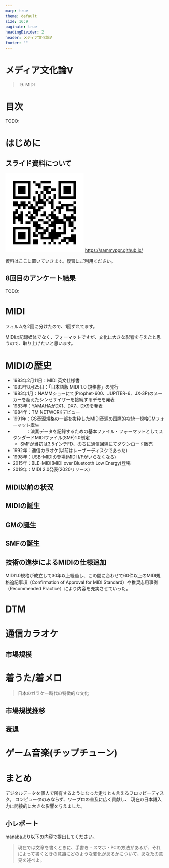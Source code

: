 ```yaml
---
marp: true
theme: default
size: 16:9
paginate: true
headingDivider: 2
header: メディア文化論V 
footer: ""
---
```


# メディア文化論V<!-- omit in toc -->
>  9. MIDI

<!--
シーケンサ
チップチューン
着メロ
DTM
通信カラオケ
照明


---
---
MIDI（Musical Instrument Digital Interface）は、1983年に登場した音楽のデジタル通信規格です。この技術が文化に与えた影響は非常に広範で、音楽の制作・流通・教育・消費のあり方を大きく変えました。以下にその主な影響を挙げます。

---

## 🎵 1. 音楽制作の民主化

**誰でも音楽を作れる時代を開いた**

* MIDIは音楽制作に必要な高価な機材やスタジオを必要としなくなり、個人でも自宅でプロ並みの音楽制作ができるようになりました。
* DTM（デスクトップミュージック）の普及を後押しし、多くのアマチュア音楽家が活躍できる土壌を生みました。
* YouTube、ニコニコ動画、SoundCloudなどでの音楽文化の発展に大きく貢献。

---

## 🎮 2. ゲーム・映像文化への影響

**ゲーム音楽とMIDIは切っても切れない関係**

* 1980〜90年代のゲーム音楽（特にスーパーファミコンやPCゲームなど）ではMIDIが広く使われていました。
* 容量が小さいMIDIは、限られたメモリの中でも豊かな音楽表現が可能で、多くの名曲が生まれました。
* ゲーム音楽がライブで演奏されたり、再評価されたりするきっかけにもなっています。

---

## 🎧 3. ポピュラー音楽・クラブカルチャーへの影響

**エレクトロニカ、テクノ、ヒップホップなどのジャンルを支えた**

* ドラムマシン、シンセサイザー、サンプラーなどがMIDIで連携できるようになり、ライブやクラブでの即興的な演奏・リミックスが可能に。
* プロデューサー文化が加速し、DJやトラックメイカーが中心となる音楽シーンが広がりました。

---

## 🎓 4. 音楽教育と学習の革新

**楽譜が読めなくても音楽が学べるように**

* MIDIによって自動演奏や視覚的な譜面表示が可能となり、子どもや初心者でも音楽の仕組みを直感的に学べるようになりました。
* 音楽教育ソフトやキーボードの学習機能など、多くの教育現場で活用されています。

---

## 🌍 5. 世界の音楽のグローバル化

**ジャンルや国境を越えたコラボレーションが進む**

* インターネットとMIDIの組み合わせにより、世界中の音楽家がリアルタイムでデータを交換・共有しやすくなりました。
* MIDIファイルは小さく軽量なため、ネット黎明期から国際的な音楽コラボを可能にしました。

---

## 💡 まとめ

MIDIは単なる技術ではなく、「音楽の作り方・伝え方・楽しみ方」を根本から変えた文化的な革新です。DTM、ゲーム音楽、クラブミュージック、教育、国際コラボレーションなど、音楽のあらゆる側面に深く影響を与え、今なお進化し続けています。

---

さらに深掘りしたり、MIDIの歴史や代表的なアーティストなどを紹介することもできます。必要であれば教えてください！



もちろんです！着メロ（着信メロディ）はMIDIが文化に根付いた代表例の一つですね。MIDIの技術が活かされた他の文化的影響・現象として、以下のようなものが挙げられます：

---

### 1. **着メロ・着うた文化**

* 1990〜2000年代初頭、携帯電話の普及とともに、MIDIで作られた「着メロ」が爆発的に流行。
* 特に日本では「16和音」「64和音」など、音源の進化と共に着メロ職人という職業まで登場。
* 音楽のパーソナライズ文化の先駆けにもなった。

---

### 2. **カラオケ機器の発展**

* 楽曲の伴奏にMIDIが使われることで、音質を保ちながら軽量なデータで多くの曲を扱えるようになった。
* キー変更やテンポ調整が簡単になり、個々の歌いやすさに対応できるように。
* 自宅用カラオケやボーカル練習にも普及。

---

### 3. **音ゲー（音楽ゲーム）の誕生と発展**

* 『ビートマニア』『太鼓の達人』『初音ミク Project DIVA』など、多くの音楽ゲームでMIDI制御が基盤に。
* 音と映像、入力タイミングの同期がMIDIによって可能となり、ゲーム性と音楽性を両立。
* 音ゲー文化の広がりは、プレイヤーが音楽制作に興味を持つきっかけにも。

---

### 4. **VOCALOID文化（ボーカロイド）**

* 初音ミクなど、MIDIのピアノロールでメロディや歌詞のタイミングを打ち込み、歌声を合成。
* ユーザーが作った曲がYouTubeやニコニコ動画でバズるなど、新しい音楽創作コミュニティが形成。
* 同人音楽やネット発のヒット曲が増加するきっかけに。

---

### 5. **自動演奏ピアノ・電子楽器の進化**

* MIDI制御で人間の演奏をリアルタイムに記録・再生できる電子ピアノや自動演奏機が普及。
* 演奏者不在でも生演奏のようなパフォーマンスが可能に。
* 美術館、ホテルロビー、音楽教室などで広く利用。

---

必要であれば、各ジャンルについてもっと掘り下げたり、当時の機種や有名な製品・サービスについても紹介できます！


---
---
はい、もちろん！MIDIが関わった文化的な影響や現象はまだまだあります。以下にさらに5つ挙げます：

---

### 6. **同人音楽・インディーズ音楽の発展**

* MIDIによる打ち込み制作が安価かつ高品質になったことで、個人・小規模サークルによる音楽制作が加速。
* コミックマーケットやM3などでの音楽系同人サークルの増加。
* プレスCDではなく、MIDIファイルやCD-Rでの頒布も盛んに行われた。

---

### 7. **インターネット黎明期のMIDIサイト文化**

* 1990年代〜2000年代初頭、個人ホームページで「BGM」としてMIDIファイルを流すのが一般的だった。
* 無料のMIDI素材サイト（例：TAM Music Factory、魔王魂など）が文化的支柱に。
* MIDIはネット時代の「背景音楽」として独特のノスタルジーを形成。

---

### 8. **楽譜制作・編曲のデジタル化**

* MIDIデータから自動的に譜面を生成するソフト（例：Finale、Sibelius、MuseScoreなど）が登場。
* 作曲→譜面化→演奏のプロセスが効率化され、作曲教育やアレンジの現場に革命をもたらした。
* オーケストラからバンドスコアまで、幅広く活用。

---

### 9. **リハーサルやバッキング用トラックの制作**

* バンドやソロ演奏者が、ライブで使う「カラオケ音源」としてMIDIを活用。
* 曲の構成を変更しやすいため、リハーサルやパフォーマンスで柔軟な対応が可能に。
* ステージパフォーマンスのプロ仕様がアマチュアにも浸透。

---

### 10. **リミックス・サンプリング文化への貢献**

* MIDIのデータはテンポや音程を自由に操作できるため、リミックスや再構成が容易。
* ヒップホップ、EDM、チップチューンなどのジャンルで重要な技術基盤に。
* 既存曲を解析してMIDI化→再解釈するなど、音楽的な「引用」の文化も拡大。

---

もしご希望があれば、これらを図解したり、年表にまとめたり、具体的なアーティスト・作品例を紹介することも可能です！

---
---
https://www.dtmstation.com/archives/51930656.html
https://www.dtmstation.com/archives/51962815.html
https://amei.or.jp/AmeiNews/Vol.49.pdf
https://sts.kahaku.go.jp/diversity/document/system/pdf/114.pdf





-->




# 目次<!-- omit in toc -->
TODO:





# はじめに
## スライド資料について
![](../../img/QR_sammyppr-github-io.png)
https://sammyppr.github.io/

資料はここに置いていきます。復習にご利用ください。


## 8回目のアンケート結果
TODO:

# MIDI
フィルムを2回に分けたので、1回ずれてます。

MIDIは記録媒体でなく、フォーマットですが、文化に大きな影響を与えたと思うので、取り上げたいと思います。

# MIDIの歴史
- 1983年2月11日：MIDI 英文仕様書
- 1983年8月25日：「日本語版 MIDI 1.0 規格書」の発行
- 1983年1月：NAMMショーにて(Prophet-600、JUPITER-6、JX-3P)のメーカーを超えたシンセサイザーを接続するデモを発表
- 1983年：YAMAHAがDX1、DX7、DX9を発表
- 1984年：TM NETWORKデビュー
- 1991年：GS音源規格の一部を抜粋したMIDI音源の国際的な統一規格GMフォーマット誕生
- 　　　：演奏データを記録するための基本ファイル・フォーマットとしてスタンダードMIDIファイル(SMF)1.0制定
  - SMFが当初は3.5インチFD、のちに通信回線にてダウンロード販売
- 1992年：通信カラオケ(以前はレーザーディスクであった)
- 1998年：USB-MIDIの登場(MIDI I/Fがいらなくなる)
- 2015年：BLE-MIDI(MIDI over Bluetooth Low Energy)登場
- 2019年：MIDI 2.0発表(2020リリース)

<!--
https://sts.kahaku.go.jp/diversity/document/system/pdf/114.pdf
の最後に年表あり
-->

## MIDI以前の状況
## MIDIの誕生
## GMの誕生
## SMFの誕生
## 技術の進歩によるMIDIの仕様追加
MIDI1.0規格が成立して30年以上経過し、この間に合わせて60件以上のMIDI規格追記事項（Confirmation of Approval for MIDI Standard）や推奨応用事例（Recommended Practice）により内容を充実させていった。

# DTM




# 通信カラオケ
<!--
https://www.karaoke.or.jp/05hakusyo/
https://www.karaoke.or.jp/03nenpyo/
https://www.ritsumei.ac.jp/acd/cg/ss/07jasrac/kouki/13/kouki13.htm
-->
## 市場規模
## 


# 着うた/着メロ
> 日本のガラケー時代の特徴的な文化

<!--
https://japan.cnet.com/article/20384621/
https://ja.wikipedia.org/wiki/%E7%9D%80%E3%81%86%E3%81%9F
-->
## 市場規模推移
## 衰退
<!--
iPhoneにより終了
-->

# ゲーム音楽(チップチューン)
<!--
ファミコンはさらに過酷な条件だったけど...PSG音源
スーパーファミコンからMIDIみたいな形に(SHVC-SOUND, .spc)
https://x.com/akihiko_japan/status/1754374144089829608
https://gigazine.net/news/20080124_vgmusic/
-->





# まとめ
デジタルデータを個人で所有するようになった走りとも言えるフロッピーディスク。
コンピュータのみならず、ワープロの普及に広く貢献し、
現在の日本語入力に間接的に大きな影響を与えました。

## 小レポート
manabaより以下の内容で提出してください。

> 現在では文章を書くときに、手書き・スマホ・PCの方法があるが、それによって書くときの意識にどのような変化があるかについて、あなたの意見を述べよ。




